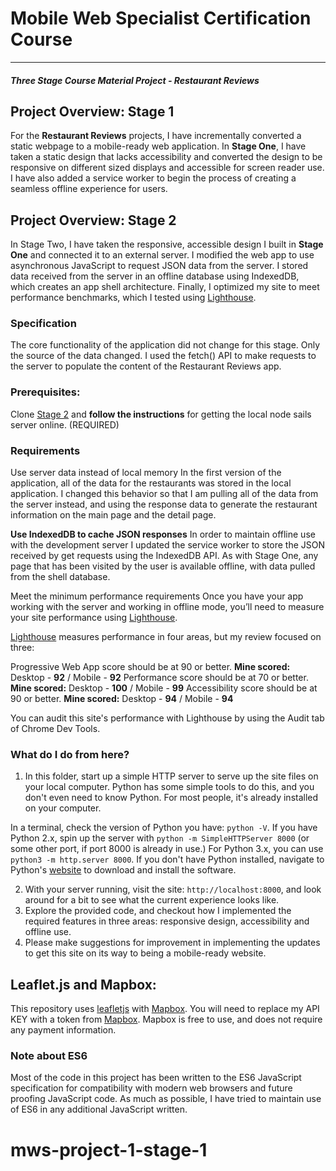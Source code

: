 # Mobile Web Specialist Certification Course
---
#### _Three Stage Course Material Project - Restaurant Reviews_

## Project Overview: Stage 1

For the **Restaurant Reviews** projects, I have incrementally converted a static webpage to a mobile-ready web application. In **Stage One**, I have taken a static design that lacks accessibility and converted the design to be responsive on different sized displays and accessible for screen reader use. I have also added a service worker to begin the process of creating a seamless offline experience for users.

## Project Overview: Stage 2

In Stage Two, I have taken the responsive, accessible design I built in **Stage One** and connected it to an external server. I modified the web app to use asynchronous JavaScript to request JSON data from the server. I stored data received from the server in an offline database using IndexedDB, which creates an app shell architecture. Finally, I optimized my site to meet performance benchmarks, which I tested using [Lighthouse](https://developers.google.com/web/tools/lighthouse/).

### Specification

The core functionality of the application did not change for this stage. Only the source of the data changed. I used the fetch() API to make requests to the server to populate the content of the Restaurant Reviews app.

### Prerequisites:

Clone [Stage 2](https://github.com/jlhart/mws-restaurant-stage-2) and **follow the instructions** for getting the local node sails server online. (REQUIRED)

### Requirements

Use server data instead of local memory In the first version of the application, all of the data for the restaurants was stored in the local application. I changed this behavior so that I am pulling all of the data from the server instead, and using the response data to generate the restaurant information on the main page and the detail page.

**Use IndexedDB to cache JSON responses** In order to maintain offline use with the development server I updated the service worker to store the JSON received by get requests using the IndexedDB API. As with Stage One, any page that has been visited by the user is available offline, with data pulled from the shell database.

Meet the minimum performance requirements Once you have your app working with the server and working in offline mode, you’ll need to measure your site performance using [Lighthouse](https://developers.google.com/web/tools/lighthouse/).

[Lighthouse](https://developers.google.com/web/tools/lighthouse/) measures performance in four areas, but my review focused on three:

Progressive Web App score should be at 90 or better.  **Mine scored:** Desktop - **92** / Mobile - **92**
Performance score should be at 70 or better.  **Mine scored:** Desktop - **100** / Mobile - **99**
Accessibility score should be at 90 or better.    **Mine scored:** Desktop - **94** / Mobile - **94**

You can audit this site's performance with Lighthouse by using the Audit tab of Chrome Dev Tools.

### What do I do from here?

1. In this folder, start up a simple HTTP server to serve up the site files on your local computer. Python has some simple tools to do this, and you don't even need to know Python. For most people, it's already installed on your computer. 

In a terminal, check the version of Python you have: `python -V`. If you have Python 2.x, spin up the server with `python -m SimpleHTTPServer 8000` (or some other port, if port 8000 is already in use.) For Python 3.x, you can use `python3 -m http.server 8000`. If you don't have Python installed, navigate to Python's [website](https://www.python.org/) to download and install the software.

2. With your server running, visit the site: `http://localhost:8000`, and look around for a bit to see what the current experience looks like.
3. Explore the provided code, and checkout how I implemented the required features in three areas: responsive design, accessibility and offline use.
4. Please make suggestions for improvement in implementing the updates to get this site on its way to being a mobile-ready website.

## Leaflet.js and Mapbox:

This repository uses [leafletjs](https://leafletjs.com/) with [Mapbox](https://www.mapbox.com/). You will need to replace my API KEY with a token from [Mapbox](https://www.mapbox.com/). Mapbox is free to use, and does not require any payment information. 

### Note about ES6

Most of the code in this project has been written to the ES6 JavaScript specification for compatibility with modern web browsers and future proofing JavaScript code. As much as possible, I have tried to maintain use of ES6 in any additional JavaScript written. 

# mws-project-1-stage-1

